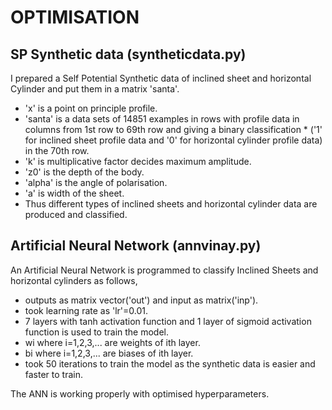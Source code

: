 # OPTIMISATION

SP Synthetic data (syntheticdata.py)
---
   I prepared a Self Potential Synthetic data of inclined sheet and horizontal Cylinder and put them in a matrix 'santa'.
   
* 'x' is a point on principle profile. 
* 'santa' is a data sets of 14851 examples in rows with profile data in columns from 1st row to 69th row and giving a binary classification * ('1' for inclined sheet profile data and '0' for horizontal cylinder profile data) in the 70th row.
* 'k' is multiplicative factor decides maximum amplitude. 
* 'z0' is the depth of the body.
* 'alpha' is the angle of polarisation.
* 'a' is width of the sheet.
* Thus different types of inclined sheets and horizontal cylinder data are produced and classified.

Artificial Neural Network (annvinay.py)
---
An Artificial Neural Network is programmed to classify Inclined Sheets and horizontal cylinders as follows,

* outputs as matrix vector('out') and input as matrix('inp'). 
* took learning rate as 'lr'=0.01.
* 7 layers with tanh activation function and 1 layer of sigmoid activation function is used to train the model.
* wi where i=1,2,3,... are weights of ith layer.
* bi where i=1,2,3,... are biases of ith layer.
* took 50 iterations to train the model as the synthetic data is easier and faster to train.

The ANN is working properly with optimised hyperparameters. 
